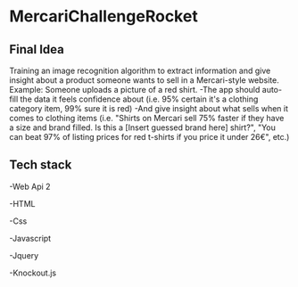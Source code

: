 # MercariChallengeRocket

## Final Idea
Training an image recognition algorithm to extract information and give insight about a product someone wants to sell in a Mercari-style website. Example: Someone uploads a picture of a red shirt. 
-The app should auto-fill the data it feels confidence about (i.e. 95% certain it's a clothing category item, 99% sure it is red)
-And give insight about what sells when it comes to clothing items (i.e. "Shirts on Mercari sell 75% faster if they have a size and brand filled. Is this a [Insert guessed brand here] shirt?", "You can beat 97% of listing prices for red t-shirts if you price it under 26€", etc.)

## Tech stack
-Web Api 2

-HTML

-Css

-Javascript

-Jquery

-Knockout.js
